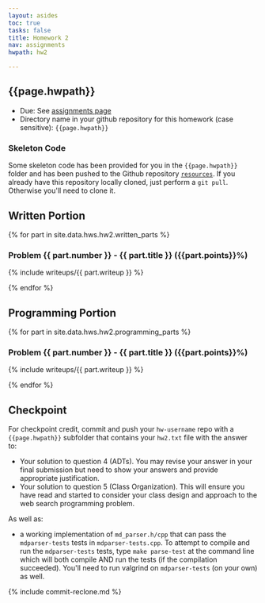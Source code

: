 ```yaml
---
layout: asides
toc: true
tasks: false
title: Homework 2
nav: assignments
hwpath: hw2

---
```


## {{page.hwpath}}

+ Due: See [assignments page]({{site.url}}/assignments/index.html)
+ Directory name in your github repository for this homework (case sensitive): `{{page.hwpath}}`

### Skeleton Code
Some skeleton code has been provided for you in the `{{page.hwpath}}` folder and has been pushed to the Github repository [`resources`](https://github.com/{{site.data.main.github_org}}/resources/ ). If you already have this repository locally cloned, just perform a `git pull`.  Otherwise you'll need to clone it.


## Written Portion


{% for part in site.data.hws.hw2.written_parts %}

### Problem {{ part.number }} - {{ part.title }} ({{part.points}}%)

{% include writeups/{{ part.writeup }} %}

{% endfor %}


## Programming Portion

{% for part in site.data.hws.hw2.programming_parts %}

### Problem {{ part.number }} - {{ part.title }} ({{part.points}}%)

{% include writeups/{{ part.writeup }} %}

{% endfor %}

## Checkpoint

For checkpoint credit, commit and push your `hw-username` repo with a `{{page.hwpath}}` subfolder that contains your `hw2.txt` file with the answer to:

- Your solution to question 4 (ADTs). You may revise your answer in your final submission but need to show your answers and provide appropriate justification.
- Your solution to question 5 (Class Organization).  This will ensure you have read and started to consider your class design and approach to the web search programming problem.

As well as:

- a working implementation of `md_parser.h/cpp` that can pass the `mdparser-tests` tests in `mdparser-tests.cpp`.  To attempt to compile and run the `mdparser-tests` tests, type `make parse-test` at the command line which will both compile AND run the tests (if the compilation succeeded). You'll need to run valgrind on `mdparser-tests` (on your own) as well.


{% include commit-reclone.md %}

